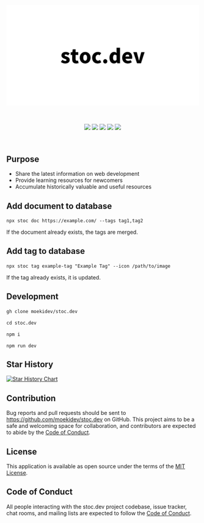 <p align="center">
  <a href="https://stoc.dev" target="_blank" rel="noopener noreferrer">
    <img width="560" src="./static/ogp.png" alt="">
  </a>
</p>
<br/>
<p align="center">
<img src="https://img.shields.io/github/languages/top/moekidev/stoc.dev" />
<img src="https://img.shields.io/github/last-commit/moekidev/stoc.dev" />
<img src="https://img.shields.io/github/stars/moekidev/stoc.dev" />
<img src="https://img.shields.io/github/license/moekidev/stoc.dev" />
<img src="https://img.shields.io/discord/1146215375986511934" />
</p>
<br/>

## Purpose

- Share the latest information on web development
- Provide learning resources for newcomers
- Accumulate historically valuable and useful resources

## Add document to database

```
npx stoc doc https://example.com/ --tags tag1,tag2
```

If the document already exists, the tags are merged.

## Add tag to database

```
npx stoc tag example-tag "Example Tag" --icon /path/to/image
```

If the tag already exists, it is updated.

## Development

```
gh clone moekidev/stoc.dev
```

```
cd stoc.dev
```

```
npm i
```

```
npm run dev
```

## Star History

[![Star History Chart](https://api.star-history.com/svg?repos=moekidev/stoc.dev&type=Date)](https://star-history.com/#moekidev/stoc.dev)

## Contribution

Bug reports and pull requests should be sent to https://github.com/moekidev/stoc.dev on GitHub. This project aims to be a safe and welcoming space for collaboration, and contributors are expected to abide by the [Code of Conduct](https://github.com/moekidev/stoc.dev/blob/main/CODE_OF_CONDUCT.md).

## License

This application is available as open source under the terms of the [MIT License](https://opensource.org/licenses/MIT).

## Code of Conduct

All people interacting with the stoc.dev project codebase, issue tracker, chat rooms, and mailing lists are expected to follow the [Code of Conduct](https://github.com/moekidev/stoc.dev/blob/main/CODE_OF_CONDUCT.md).
```
